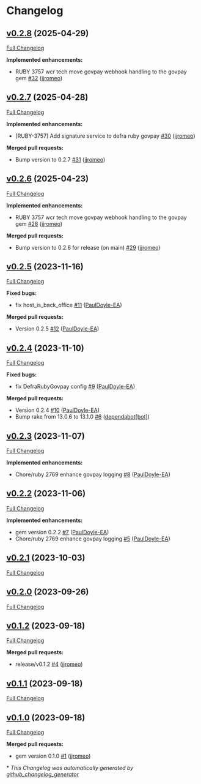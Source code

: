 # Changelog

## [v0.2.8](https://github.com/DEFRA/defra-ruby-govpay/tree/v0.2.8) (2025-04-29)

[Full Changelog](https://github.com/DEFRA/defra-ruby-govpay/compare/v0.2.7...v0.2.8)

**Implemented enhancements:**

- RUBY 3757 wcr tech move govpay webhook handling to the govpay gem [\#32](https://github.com/DEFRA/defra-ruby-govpay/pull/32) ([jjromeo](https://github.com/jjromeo))

## [v0.2.7](https://github.com/DEFRA/defra-ruby-govpay/tree/v0.2.7) (2025-04-28)

[Full Changelog](https://github.com/DEFRA/defra-ruby-govpay/compare/v0.2.6...v0.2.7)

**Implemented enhancements:**

- \[RUBY-3757\] Add signature service to defra ruby govpay [\#30](https://github.com/DEFRA/defra-ruby-govpay/pull/30) ([jjromeo](https://github.com/jjromeo))

**Merged pull requests:**

- Bump version to 0.2.7 [\#31](https://github.com/DEFRA/defra-ruby-govpay/pull/31) ([jjromeo](https://github.com/jjromeo))

## [v0.2.6](https://github.com/DEFRA/defra-ruby-govpay/tree/v0.2.6) (2025-04-23)

[Full Changelog](https://github.com/DEFRA/defra-ruby-govpay/compare/v0.2.5...v0.2.6)

**Implemented enhancements:**

- RUBY 3757 wcr tech move govpay webhook handling to the govpay gem [\#28](https://github.com/DEFRA/defra-ruby-govpay/pull/28) ([jjromeo](https://github.com/jjromeo))

**Merged pull requests:**

- Bump version to 0.2.6 for release \(on main\) [\#29](https://github.com/DEFRA/defra-ruby-govpay/pull/29) ([jjromeo](https://github.com/jjromeo))

## [v0.2.5](https://github.com/DEFRA/defra-ruby-govpay/tree/v0.2.5) (2023-11-16)

[Full Changelog](https://github.com/DEFRA/defra-ruby-govpay/compare/v0.2.4...v0.2.5)

**Fixed bugs:**

- fix host\_is\_back\_office [\#11](https://github.com/DEFRA/defra-ruby-govpay/pull/11) ([PaulDoyle-EA](https://github.com/PaulDoyle-EA))

**Merged pull requests:**

- Version 0.2.5 [\#12](https://github.com/DEFRA/defra-ruby-govpay/pull/12) ([PaulDoyle-EA](https://github.com/PaulDoyle-EA))

## [v0.2.4](https://github.com/DEFRA/defra-ruby-govpay/tree/v0.2.4) (2023-11-10)

[Full Changelog](https://github.com/DEFRA/defra-ruby-govpay/compare/v0.2.3...v0.2.4)

**Fixed bugs:**

- fix DefraRubyGovpay config [\#9](https://github.com/DEFRA/defra-ruby-govpay/pull/9) ([PaulDoyle-EA](https://github.com/PaulDoyle-EA))

**Merged pull requests:**

- Version 0.2.4 [\#10](https://github.com/DEFRA/defra-ruby-govpay/pull/10) ([PaulDoyle-EA](https://github.com/PaulDoyle-EA))
- Bump rake from 13.0.6 to 13.1.0 [\#6](https://github.com/DEFRA/defra-ruby-govpay/pull/6) ([dependabot[bot]](https://github.com/apps/dependabot))

## [v0.2.3](https://github.com/DEFRA/defra-ruby-govpay/tree/v0.2.3) (2023-11-07)

[Full Changelog](https://github.com/DEFRA/defra-ruby-govpay/compare/v0.2.2...v0.2.3)

**Implemented enhancements:**

- Chore/ruby 2769 enhance govpay logging [\#8](https://github.com/DEFRA/defra-ruby-govpay/pull/8) ([PaulDoyle-EA](https://github.com/PaulDoyle-EA))

## [v0.2.2](https://github.com/DEFRA/defra-ruby-govpay/tree/v0.2.2) (2023-11-06)

[Full Changelog](https://github.com/DEFRA/defra-ruby-govpay/compare/v0.2.1...v0.2.2)

**Implemented enhancements:**

- gem version 0.2.2 [\#7](https://github.com/DEFRA/defra-ruby-govpay/pull/7) ([PaulDoyle-EA](https://github.com/PaulDoyle-EA))
- Chore/ruby 2769 enhance govpay logging [\#5](https://github.com/DEFRA/defra-ruby-govpay/pull/5) ([PaulDoyle-EA](https://github.com/PaulDoyle-EA))

## [v0.2.1](https://github.com/DEFRA/defra-ruby-govpay/tree/v0.2.1) (2023-10-03)

[Full Changelog](https://github.com/DEFRA/defra-ruby-govpay/compare/v0.2.0...v0.2.1)

## [v0.2.0](https://github.com/DEFRA/defra-ruby-govpay/tree/v0.2.0) (2023-09-26)

[Full Changelog](https://github.com/DEFRA/defra-ruby-govpay/compare/v0.1.2...v0.2.0)

## [v0.1.2](https://github.com/DEFRA/defra-ruby-govpay/tree/v0.1.2) (2023-09-18)

[Full Changelog](https://github.com/DEFRA/defra-ruby-govpay/compare/v0.1.1...v0.1.2)

**Merged pull requests:**

- release/v0.1.2 [\#4](https://github.com/DEFRA/defra-ruby-govpay/pull/4) ([jjromeo](https://github.com/jjromeo))

## [v0.1.1](https://github.com/DEFRA/defra-ruby-govpay/tree/v0.1.1) (2023-09-18)

[Full Changelog](https://github.com/DEFRA/defra-ruby-govpay/compare/v0.1.0...v0.1.1)

## [v0.1.0](https://github.com/DEFRA/defra-ruby-govpay/tree/v0.1.0) (2023-09-18)

[Full Changelog](https://github.com/DEFRA/defra-ruby-govpay/compare/1bd9ccaffdb51137f980d553336b5dddf2f4901d...v0.1.0)

**Merged pull requests:**

- gem version 0.1.0 [\#1](https://github.com/DEFRA/defra-ruby-govpay/pull/1) ([jjromeo](https://github.com/jjromeo))



\* *This Changelog was automatically generated by [github_changelog_generator](https://github.com/github-changelog-generator/github-changelog-generator)*
